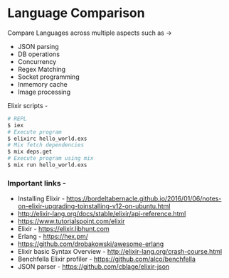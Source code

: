 # Language Comparison
Compare Languages across multiple aspects such as ->
- JSON parsing
- DB operations
- Concurrency
- Regex Matching
- Socket programming
- Inmemory cache
- Image processing

Elixir scripts -
```sh
# REPL
$ iex
# Execute program
$ elixirc hello_world.exs
# Mix fetch dependencies
$ mix deps.get
# Execute program using mix
$ mix run hello_world.exs
```

### Important links -
- Installing Elixir - https://bordeltabernacle.github.io/2016/01/06/notes-on-elixir-upgrading-toinstalling-v12-on-ubuntu.html
- http://elixir-lang.org/docs/stable/elixir/api-reference.html
- https://www.tutorialspoint.com/elixir
- Elixir - https://elixir.libhunt.com
- Erlang - https://hex.pm/
- https://github.com/drobakowski/awesome-erlang
- Elixir basic Syntax Overview - http://elixir-lang.org/crash-course.html
- Benchfella Elixir profiler - https://github.com/alco/benchfella
- JSON parser - https://github.com/cblage/elixir-json

